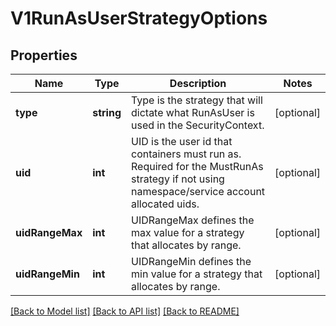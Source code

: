 # V1RunAsUserStrategyOptions

## Properties
Name | Type | Description | Notes
------------ | ------------- | ------------- | -------------
**type** | **string** | Type is the strategy that will dictate what RunAsUser is used in the SecurityContext. | [optional] 
**uid** | **int** | UID is the user id that containers must run as.  Required for the MustRunAs strategy if not using namespace/service account allocated uids. | [optional] 
**uidRangeMax** | **int** | UIDRangeMax defines the max value for a strategy that allocates by range. | [optional] 
**uidRangeMin** | **int** | UIDRangeMin defines the min value for a strategy that allocates by range. | [optional] 

[[Back to Model list]](../README.md#documentation-for-models) [[Back to API list]](../README.md#documentation-for-api-endpoints) [[Back to README]](../README.md)


